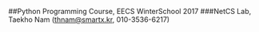 ##Python Programming Course, EECS WinterSchool 2017
###NetCS Lab, Taekho Nam (thnam@smartx.kr, 010-3536-6217)
